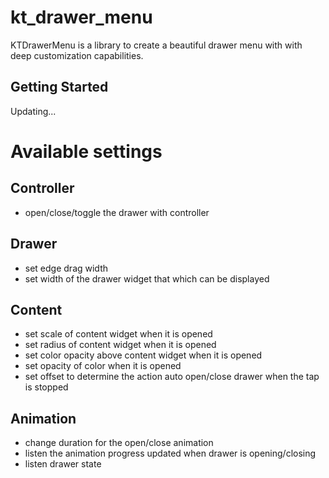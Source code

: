 # kt_drawer_menu

KTDrawerMenu is a library to create a beautiful drawer menu with with deep customization capabilities.

## Getting Started

Updating...

# Available settings

## Controller
* open/close/toggle the drawer with controller

## Drawer
* set edge drag width
* set width of the drawer widget that which can be displayed

## Content
* set scale of content widget when it is opened
* set radius of content widget when it is opened
* set color opacity above content widget when it is opened
* set opacity of color when it is opened
* set offset to determine the action auto open/close drawer when the tap is stopped

## Animation
* change duration for the open/close animation
* listen the animation progress updated when drawer is opening/closing
* listen drawer state
